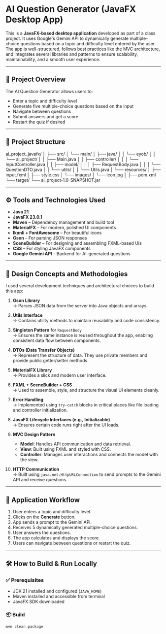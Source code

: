 # AI Question Generator (JavaFX Desktop App)

This is a **JavaFX-based desktop application** developed as part of a class project. It uses Google's Gemini API to dynamically generate multiple-choice questions based on a topic and difficulty level entered by the user. The app is well-structured, follows best practices like the MVC architecture, and integrates several libraries and patterns to ensure scalability, maintainability, and a smooth user experience.

---

## 🚀 Project Overview

The AI Question Generator allows users to:
- Enter a topic and difficulty level
- Generate five multiple-choice questions based on the input
- Navigate between questions
- Submit answers and get a score
- Restart the quiz if desired

---

## 📁 Project Structure

ai_project_javafx/
│
├── src/
│ └── main/
│ ├── java/
│ │ └── eyob/
│ │ └── ai_project/
│ │ ├── Main.java
│ │ ├── controller/
│ │ │ └── InputController.java
│ │ ├── model/
│ │ │ ├── RequestBody.java
│ │ │ └── QuestionDTO.java
│ │ └── utils/
│ │ └── Utils.java
│ └── resources/
│ ├── input.fxml
│ ├── style.css
│ └── images/
│ └── icon.jpg
│
├── pom.xml
└── target/
└── ai_project-1.0-SNAPSHOT.jar


---

## ⚙️ Tools and Technologies Used

- **Java 21**
- **JavaFX 23.0.1**
- **Maven** – Dependency management and build tool
- **MaterialFX** – For modern, polished UI components
- **Ikonli + FontAwesome** – For beautiful icons
- **Gson** – For parsing JSON responses
- **SceneBuilder** – For designing and assembling FXML-based UIs
- **CSS** – For styling JavaFX components
- **Google Gemini API** – Backend for AI-generated questions

---

## 🧠 Design Concepts and Methodologies

I used several development techniques and architectural choices to build this app:

1. **Gson Library**  
   → Parses JSON data from the server into Java objects and arrays.

2. **Utils Interface**  
   → Contains utility methods to maintain reusability and code consistency.

3. **Singleton Pattern** for `RequestBody`  
   → Ensures the same instance is reused throughout the app, enabling consistent data flow between components.

4. **DTOs (Data Transfer Objects)**  
   → Represent the structure of data. They use private members and provide public getter/setter methods.

5. **MaterialFX Library**  
   → Provides a slick and modern user interface.

6. **FXML + SceneBuilder + CSS**  
   → Used to assemble, style, and structure the visual UI elements cleanly.

7. **Error Handling**  
   → Implemented using `try-catch` blocks in critical places like file loading and controller initialization.

8. **JavaFX Lifecycle Interfaces (e.g., Initializable)**  
   → Ensures certain code runs right after the UI loads.

9. **MVC Design Pattern**  
   - **Model**: Handles API communication and data retrieval.  
   - **View**: Built using FXML and styled with CSS.  
   - **Controller**: Manages user interactions and connects the model with the view.

10. **HTTP Communication**  
   → Built using `java.net.HttpURLConnection` to send prompts to the Gemini API and receive questions.

---

## 🔄 Application Workflow

1. User enters a topic and difficulty level.
2. Clicks on the **Generate** button.
3. App sends a prompt to the Gemini API.
4. Receives 5 dynamically generated multiple-choice questions.
5. User answers the questions.
6. The app calculates and displays the score.
7. Users can navigate between questions or restart the quiz.

---

## 🛠 How to Build & Run Locally

### ✅ Prerequisites
- JDK 21 installed and configured (`JAVA_HOME`)
- Maven installed and accessible from terminal
- JavaFX SDK downloaded

### 📦 Build

```bash
mvn clean package

